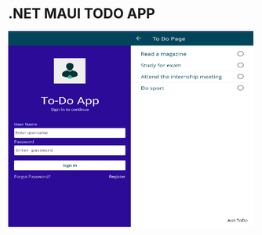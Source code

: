 # .NET MAUI TODO APP
<img align="left" src="https://github.com/BusraYorulmaz/.net-maui-todo-app/blob/main/ScreenShoots/screen1.png" width="250" height="400" />
<img align="left" src="https://github.com/BusraYorulmaz/.net-maui-todo-app/blob/main/ScreenShoots/screen2.png" width="250" height="400" />

